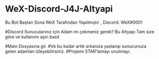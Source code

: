 # WeX-Discord-J4J-Altyapi
Bu Bot Baştan Sona WeX Tarafından Yapılmıştır , Discord: WeX#0001

#Discord Sunucularınız için Adam mı çekmeniz gerek? Bu Altyapı Tam size göre ve kullanımı aşırı basit

#Main Dosyasına gir.
#Ve bu kadar artık arkanıza yaslanıp sunucunuza gelen adamları izleyebilirsiniz.
#Projemi STAR'lamayı unutmayı.
